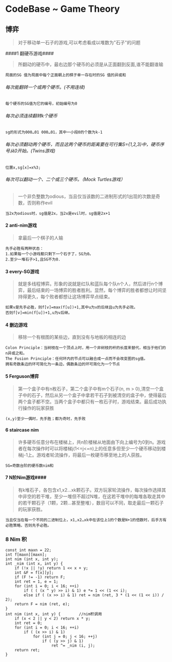 CodeBase ~ Game Theory
===

## 博弈 ##
>对于移动单一石子的游戏,可以考虑看成以堆数为"石子"的问题

####1 翻硬币游戏####

>所翻动的硬币中，最右边那个硬币的必须是从正面翻到反面,谁不能翻谁输

	局面的SG 值为局面中每个正面朝上的棋子单一存在时的SG 值的异或和
###### 每次能翻转一个或两个硬币。(不用连续) ######
	每个硬币的SG值为它的编号，初始编号为0
###### 每次必须连续翻转k个硬币 ######
	sg的形式为000…01 000…01，其中一小段0的个数为k-1
###### 每次必须翻动两个硬币，而且这两个硬币的距离要在可行集S={1,2,3}中，硬币序号从0开始。(Twins游戏) ######
	位置x,sg[x]=x%3;
###### 每次可以翻动一个、二个或三个硬币。（Mock Turtles游戏） ######
>一个非负整数为odious，当且仅当该数的二进制形式的1出现的次数是奇数，否则称作evil

	当2x为odious时，sg值是2x，当2x是evil时，sg值是2x+1

#### 2 anti-nim游戏 ####
>拿最后一个棋子的人输

	先手必胜有两种状态：
	1.如果每一个小游戏都只剩下一个石子了，SG为0。
	2.至少一堆石子>1,且SG不为0.

#### 3 every-SG游戏 ####
>就是多线程博弈。形象的说就是红队和蓝队每个队n个人，然后进行n个博弈，最后结束的一场博弈的胜者胜利。显然，每个博弈的胜者都想让时间坚持得更久，每个败者都想让这场博弈早点结束。

	如果v是先手必胜，则f[v]=max(f[u])+1,其中u为v的后继且u为先手必败。
	否则f[v]=min(f[u])+1,u为v后继。

#### 4 删边游戏 ####
>移除一个有根图的某些边，直到没有与地板的相连的边

	Colon Principle：当树枝在一个顶点上时，用一个非树枝的杆的长度来替代，相当于他们的n异或之和。
	The Fusion Principle：任何环内的节点可以融合成一点而不会改变图的sg值。
	拥有奇数条边的环可简化为一条边，偶数条边的环可简化为一个节点
#### 5 Ferguson博弈 ####
>第一个盒子中有n枚石子，第二个盒子中有m个石子(n, m > 0),清空一个盒子中的石子，然后从另一个盒子中拿若干石子到被清空的盒子中，使得最后两个盒子都不空。当两个盒子中都只有一枚石子时，游戏结束。最后成功执行操作的玩家获胜

	(x,y)至少一偶时，先手胜；都为奇时，先手败

#### 6 staircase nim ####
>许多硬币任意分布在楼梯上，共n阶楼梯从地面由下向上编号为0到n。游戏者在每次操作时可以将楼梯j(1<=j<=n)上的任意多但至少一个硬币移动到楼梯j-1上。游戏者轮流操作，将最后一枚硬币移至地上的人获胜。

	SG=奇数台阶的硬币数nim和

#### 7 N阶Nim游戏####
>有k堆石子，各包含x1,x2…xk颗石子。双方玩家轮流操作，每次操作选择其中非空的若干堆，至少一堆但不超过N堆，在这若干堆中的每堆各取走其中的若干颗石子（1颗，2颗…甚至整堆），数目可以不同，取走最后一颗石子的玩家获胜。 

	当且仅当在每一个不同的二进制位上，x1,x2…xk中在该位上1的个数是N+1的倍数时，后手方有必胜策略，否则先手必胜。

### 8 Nim 积 ###
	const int maxn = 22;
	int f[maxn][maxn];
	int nim (int x, int y);
	int _nim (int x, int y) {
		if (!x || !y) return 1 << x + y;
		int &F = f[x][y];
		if (F != -1) return F;
		int ret = 1, e = 1;
		for (int i = 0; i < 16; ++i)
			if ( ( (x ^ y) >> i) & 1) e *= 1 << (1 << i);
			else if ( (x >> i) & 1) ret = nim (ret, 3 * (1 << (1 << i)) / 2);
		return F = nim (ret, e);
	}
	int nim (int x, int y) {		//nim积调用
		if (x < 2 || y < 2) return x * y;
		int ret = 0;
		for (int i = 0; i < 16; ++i)
			if ( (x >> i) & 1)
				for (int j = 0; j < 16; ++j)
					if ( (y >> j) & 1)
						ret ^= _nim (i, j);
		return ret;
	}

